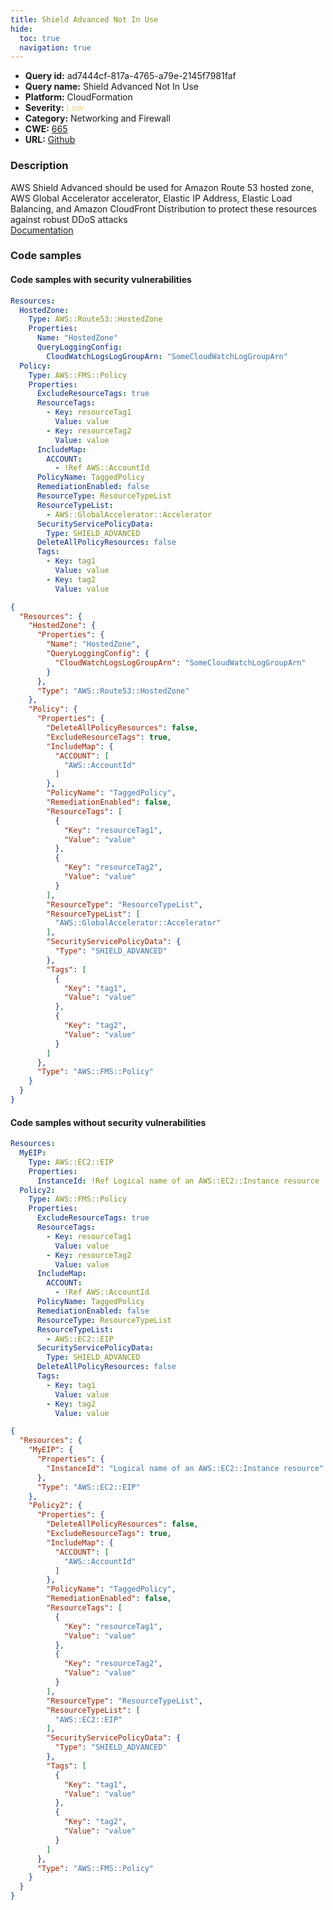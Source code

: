 ```yaml
---
title: Shield Advanced Not In Use
hide:
  toc: true
  navigation: true
---
```


<style>
  .highlight .hll {
    background-color: #ff171742;
  }
  .md-content {
    max-width: 1100px;
    margin: 0 auto;
  }
</style>

-   **Query id:** ad7444cf-817a-4765-a79e-2145f7981faf
-   **Query name:** Shield Advanced Not In Use
-   **Platform:** CloudFormation
-   **Severity:** <span style="color:#edd57e">Low</span>
-   **Category:** Networking and Firewall
-   **CWE:** <a href="https://cwe.mitre.org/data/definitions/665.html" onclick="newWindowOpenerSafe(event, 'https://cwe.mitre.org/data/definitions/665.html')">665</a>
-   **URL:** [Github](https://github.com/Checkmarx/kics/tree/master/assets/queries/cloudFormation/aws/shield_advanced_not_in_use)

### Description
AWS Shield Advanced should be used for Amazon Route 53 hosted zone, AWS Global Accelerator accelerator, Elastic IP Address, Elastic Load Balancing, and Amazon CloudFront Distribution to protect these resources against robust DDoS attacks<br>
[Documentation](https://docs.aws.amazon.com/AWSCloudFormation/latest/UserGuide/aws-resource-fms-policy.html)

### Code samples
#### Code samples with security vulnerabilities
```yaml title="Positive test num. 1 - yaml file" hl_lines="2"
Resources:
  HostedZone:
    Type: AWS::Route53::HostedZone
    Properties:
      Name: "HostedZone"
      QueryLoggingConfig:
        CloudWatchLogsLogGroupArn: "SomeCloudWatchLogGroupArn"
  Policy:
    Type: AWS::FMS::Policy
    Properties:
      ExcludeResourceTags: true
      ResourceTags:
        - Key: resourceTag1
          Value: value
        - Key: resourceTag2
          Value: value
      IncludeMap:
        ACCOUNT:
          - !Ref AWS::AccountId
      PolicyName: TaggedPolicy
      RemediationEnabled: false
      ResourceType: ResourceTypeList
      ResourceTypeList:
        - AWS::GlobalAccelerator::Accelerator
      SecurityServicePolicyData:
        Type: SHIELD_ADVANCED
      DeleteAllPolicyResources: false
      Tags:
        - Key: tag1
          Value: value
        - Key: tag2
          Value: value

```
```json title="Positive test num. 2 - json file" hl_lines="3"
{
  "Resources": {
    "HostedZone": {
      "Properties": {
        "Name": "HostedZone",
        "QueryLoggingConfig": {
          "CloudWatchLogsLogGroupArn": "SomeCloudWatchLogGroupArn"
        }
      },
      "Type": "AWS::Route53::HostedZone"
    },
    "Policy": {
      "Properties": {
        "DeleteAllPolicyResources": false,
        "ExcludeResourceTags": true,
        "IncludeMap": {
          "ACCOUNT": [
            "AWS::AccountId"
          ]
        },
        "PolicyName": "TaggedPolicy",
        "RemediationEnabled": false,
        "ResourceTags": [
          {
            "Key": "resourceTag1",
            "Value": "value"
          },
          {
            "Key": "resourceTag2",
            "Value": "value"
          }
        ],
        "ResourceType": "ResourceTypeList",
        "ResourceTypeList": [
          "AWS::GlobalAccelerator::Accelerator"
        ],
        "SecurityServicePolicyData": {
          "Type": "SHIELD_ADVANCED"
        },
        "Tags": [
          {
            "Key": "tag1",
            "Value": "value"
          },
          {
            "Key": "tag2",
            "Value": "value"
          }
        ]
      },
      "Type": "AWS::FMS::Policy"
    }
  }
}

```


#### Code samples without security vulnerabilities
```yaml title="Negative test num. 1 - yaml file"
Resources:
  MyEIP:
    Type: AWS::EC2::EIP
    Properties:
      InstanceId: !Ref Logical name of an AWS::EC2::Instance resource
  Policy2:
    Type: AWS::FMS::Policy
    Properties:
      ExcludeResourceTags: true
      ResourceTags:
        - Key: resourceTag1
          Value: value
        - Key: resourceTag2
          Value: value
      IncludeMap:
        ACCOUNT:
          - !Ref AWS::AccountId
      PolicyName: TaggedPolicy
      RemediationEnabled: false
      ResourceType: ResourceTypeList
      ResourceTypeList:
        - AWS::EC2::EIP
      SecurityServicePolicyData:
        Type: SHIELD_ADVANCED
      DeleteAllPolicyResources: false
      Tags:
        - Key: tag1
          Value: value
        - Key: tag2
          Value: value

```
```json title="Negative test num. 2 - json file"
{
  "Resources": {
    "MyEIP": {
      "Properties": {
        "InstanceId": "Logical name of an AWS::EC2::Instance resource"
      },
      "Type": "AWS::EC2::EIP"
    },
    "Policy2": {
      "Properties": {
        "DeleteAllPolicyResources": false,
        "ExcludeResourceTags": true,
        "IncludeMap": {
          "ACCOUNT": [
            "AWS::AccountId"
          ]
        },
        "PolicyName": "TaggedPolicy",
        "RemediationEnabled": false,
        "ResourceTags": [
          {
            "Key": "resourceTag1",
            "Value": "value"
          },
          {
            "Key": "resourceTag2",
            "Value": "value"
          }
        ],
        "ResourceType": "ResourceTypeList",
        "ResourceTypeList": [
          "AWS::EC2::EIP"
        ],
        "SecurityServicePolicyData": {
          "Type": "SHIELD_ADVANCED"
        },
        "Tags": [
          {
            "Key": "tag1",
            "Value": "value"
          },
          {
            "Key": "tag2",
            "Value": "value"
          }
        ]
      },
      "Type": "AWS::FMS::Policy"
    }
  }
}

```
